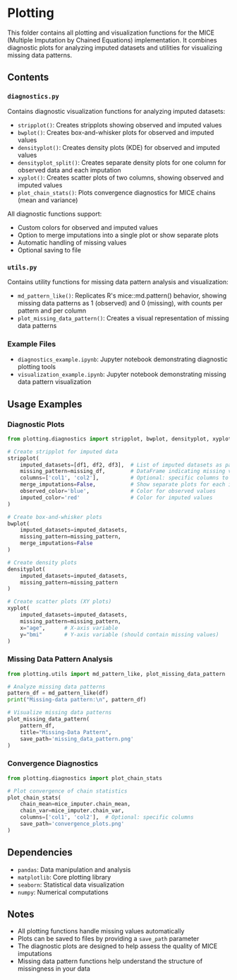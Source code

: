 # Plotting

This folder contains all plotting and visualization functions for the MICE (Multiple Imputation by Chained Equations) implementation. It combines diagnostic plots for analyzing imputed datasets and utilities for visualizing missing data patterns.

## Contents

### `diagnostics.py`
Contains diagnostic visualization functions for analyzing imputed datasets:

- `stripplot()`: Creates stripplots showing observed and imputed values
- `bwplot()`: Creates box-and-whisker plots for observed and imputed values  
- `densityplot()`: Creates density plots (KDE) for observed and imputed values
- `densityplot_split()`: Creates separate density plots for one column for observed data and each imputation
- `xyplot()`: Creates scatter plots of two columns, showing observed and imputed values
- `plot_chain_stats()`: Plots convergence diagnostics for MICE chains (mean and variance)

All diagnostic functions support:
- Custom colors for observed and imputed values
- Option to merge imputations into a single plot or show separate plots
- Automatic handling of missing values
- Optional saving to file

### `utils.py`
Contains utility functions for missing data pattern analysis and visualization:

- `md_pattern_like()`: Replicates R's mice::md.pattern() behavior, showing missing data patterns as 1 (observed) and 0 (missing), with counts per pattern and per column
- `plot_missing_data_pattern()`: Creates a visual representation of missing data patterns

### Example Files

- `diagnostics_example.ipynb`: Jupyter notebook demonstrating diagnostic plotting tools
- `visualization_example.ipynb`: Jupyter notebook demonstrating missing data pattern visualization

## Usage Examples

### Diagnostic Plots

```python
from plotting.diagnostics import stripplot, bwplot, densityplot, xyplot

# Create stripplot for imputed data
stripplot(
    imputed_datasets=[df1, df2, df3],  # List of imputed datasets as pandas DataFrames
    missing_pattern=missing_df,        # DataFrame indicating missing values (0=missing, 1=observed)
    columns=['col1', 'col2'],          # Optional: specific columns to plot
    merge_imputations=False,           # Show separate plots for each imputation
    observed_color='blue',             # Color for observed values
    imputed_color='red'                # Color for imputed values
)

# Create box-and-whisker plots
bwplot(
    imputed_datasets=imputed_datasets,
    missing_pattern=missing_pattern,
    merge_imputations=False
)

# Create density plots
densityplot(
    imputed_datasets=imputed_datasets,
    missing_pattern=missing_pattern
)

# Create scatter plots (XY plots)
xyplot(
    imputed_datasets=imputed_datasets,
    missing_pattern=missing_pattern,
    x="age",      # X-axis variable
    y="bmi"       # Y-axis variable (should contain missing values)
)
```

### Missing Data Pattern Analysis

```python
from plotting.utils import md_pattern_like, plot_missing_data_pattern

# Analyze missing data patterns
pattern_df = md_pattern_like(df)
print("Missing-data pattern:\n", pattern_df)

# Visualize missing data patterns
plot_missing_data_pattern(
    pattern_df, 
    title="Missing-Data Pattern",
    save_path='missing_data_pattern.png'
)
```

### Convergence Diagnostics

```python
from plotting.diagnostics import plot_chain_stats

# Plot convergence of chain statistics
plot_chain_stats(
    chain_mean=mice_imputer.chain_mean,
    chain_var=mice_imputer.chain_var,
    columns=['col1', 'col2'],  # Optional: specific columns
    save_path='convergence_plots.png'
)
```

## Dependencies

- `pandas`: Data manipulation and analysis
- `matplotlib`: Core plotting library
- `seaborn`: Statistical data visualization
- `numpy`: Numerical computations

## Notes

- All plotting functions handle missing values automatically
- Plots can be saved to files by providing a `save_path` parameter
- The diagnostic plots are designed to help assess the quality of MICE imputations
- Missing data pattern functions help understand the structure of missingness in your data 